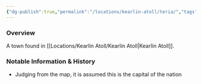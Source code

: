 ```yaml
---
{"dg-publish":true,"permalink":"/locations/kearlin-atoll/teria/","tags":["Location","Unexplored"],"noteIcon":"","created":"2024-12-13T17:41:26.985+00:00","updated":"2024-12-13T22:43:09.572+00:00"}
---
```



### Overview
A town found in [[Locations/Kearlin Atoll/Kearlin Atoll\|Kearlin Atoll]].

### Notable Information & History 
- Judging from the map, it is assumed this is the capital of the nation